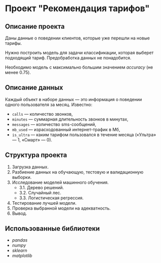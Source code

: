 # Проект "Рекомендация тарифов"

## Описание проекта
Даны данные о поведении клиентов, которые уже перешли на новые тарифы. 

Нужно построить модель для задачи классификации, которая выберет подходящий тариф. Предобработка данных не понадобится.

Необходимо модель с максимально большим значением *accuracy* (не менее 0.75).

## Описание данных
Каждый объект в наборе данных — это информация о поведении одного пользователя за месяц. Известно:
- `сalls` — количество звонков,
- `minutes` — суммарная длительность звонков в минутах,
- `messages` — количество sms-сообщений,
- `mb_used` — израсходованный интернет-трафик в Мб,
- `is_ultra` — каким тарифом пользовался в течение месяца («Ультра» — 1, «Смарт» — 0).

## Структура проекта
1. Загрузка данных.
2. Разбиение данных на обучающую, тестовую и валидационную выборки.
3. Исследование моделей машинного обучения.
    - 3.1. Дерево решений.
    - 3.2. Случайный лес.
    - 3.3. Логистическая регрессия.
4. Тестирование лучшей модели.
5. Проверка выбранной модели на адекватность.
6. Вывод.

## Использованные библиотеки
- *pandas*
- *numpy*
- *sklearn*
- *matplotlib*